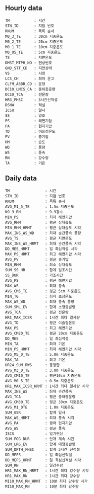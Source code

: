 ## Hourly data

    TM           : 시간
    STN_ID       : 지점 번호
    RNUM         : 목록 순서
    M0_3_TE      : 30cm 지중온도
    M0_2_TE      : 20cm 지중온도
    M0_1_TE      : 10cm 지중온도
    M0_05_TE     : 5cm 지중온도
    TS           : 지면온도
    DMST_MTPH_NO : 현상번호
    GND_STT_CD   : 지면상태
    VS           : 시정
    LCS_CH       : 최저 운고
    CLFM_ABBR_CD : 운형
    DC10_LMCS_CA : 중하층운량
    DC10_TCA     : 전운량
    HR3_FHSC     : 3시간신적설
    DSNW         : 적설
    ICSR         : 일사
    SS           : 일조
    PS           : 해면기압
    PA           : 현지기압
    TD           : 이슬점온도
    PV           : 증기압
    HM           : 습도
    WD           : 풍향
    WS           : 풍속
    RN           : 강수량
    TA           : 기온

## Daily data

    TM                : 시간
    STN_ID            : 지점 번호
    RNUM              : 목록 순서
    AVG_M1_5_TE       : 1.5m 지중온도
    N9_9_RN           : 9-9강수
    MIN_PS            : 최저 해면기압
    AVG_RHM           : 평균 상대습도
    MIN_RHM_HRMT      : 평균 상대습도 시각
    MAX_INS_WS_WD     : 최대 순간풍속 풍향
    AVG_TS            : 평균 지면온도
    MAX_INS_WS_HRMT   : 최대 순간풍속 시각
    DD_MES_HRMT       : 일 최심적설 시각
    MAX_PS_HRMT       : 최고 해면기압 시각
    AVG_PV            : 평균 증기압
    MIN_RHM           : 최소 상대습도
    SUM_SS_HR         : 합계 일조시간
    SS_DUR            : 가조시간
    AVG_PS            : 평균 해면기압
    MAX_WS            : 최대 풍속
    AVG_CM5_TE        : 평균 5cm 지중온도
    MIN_TG            : 최저 초상온도
    MAX_WS_WD         : 최대 풍속 풍향
    SUM_SML_EV        : 합계 소형증발량
    AVG_TCA           : 평균 전운량
    HR1_MAX_ICSR      : 1시간 최다 일사량
    AVG_TD            : 평균 이슬점온도
    MAX_PS            : 최고 해면기압
    AVG_CM20_TE       : 평균 20cm 지중온도
    DD_MES            : 일 최심적설
    MIN_TA            : 최저 기온
    MIN_PS_HRMT       : 최저 해면기압 시각
    AVG_M5_0_TE       : 5.0m 지중온도
    MAX_TA            : 최고 기온
    HR24_SUM_RWS      : 풍정합
    AVG_M3_0_TE       : 3.0m 지중온도
    AVG_CM10_TE       : 평균10cm 지중온도
    AVG_M0_5_TE       : 0.5m 지중온도
    HR1_MAX_ICSR_HRMT : 1시간 최다 일사량 시각
    MAX_INS_WS        : 최대 순간풍속
    AVG_TCA           : 평균 중하층운량
    AVG_CM30_TE       : 평균 30cm 지중온도
    AVG_M1_0TE        : 1.0m 지중온도
    SUM_GSR           : 합계 일사
    MAX_WS_HRMT       : 최대 풍속 시각
    AVG_PA            : 평귝 현지기압
    AVG_WS            : 평균 풍속
    ISCS              : 일기현상
    SUM_FOG_DUR       : 안개 계속 시간
    SUM_LRG_EV        : 합계 대형증발량
    SUM_DPTH_FHSC     : 합계 3시간 신적설
    DD_MEFS           : 일 최심신적설
    DD_MEFS_HRMT      : 일 최심신적설 시각
    SUM_RN            : 일강수량
    HR1_MAX_RN_HRMT   : 1시간 최다 강수량 시각
    HR1_MAX_RN        : 1시간 최다 강수량
    MI10_MAX_RN_HRMT  : 10분 최다 강수량 시각
    MI10_MAX_RN       : 10분 최다 강수량
